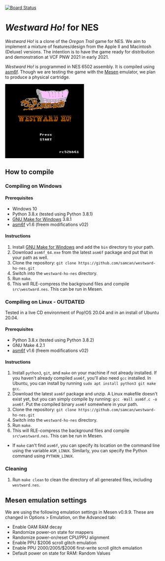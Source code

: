 [![Board Status](https://dev.azure.com/samuelcantrell/74847b42-095f-489b-ab88-88355b740707/78d5b544-a5a5-4e64-a3e1-5781ec0b780c/_apis/work/boardbadge/7b0494f3-d086-439a-876a-e3687fa2cbee?columnOptions=1)](https://dev.azure.com/samuelcantrell/74847b42-095f-489b-ab88-88355b740707/_boards/board/t/78d5b544-a5a5-4e64-a3e1-5781ec0b780c/Microsoft.RequirementCategory/)

# *Westward Ho!* for NES
*Westward Ho!* is a clone of the *Oregon Trail* game for NES. We
aim to implement a mixture of features/design from the Apple II
and Macintosh (Deluxe) versions. The intention is to have the game
ready for distribution and demonstration at VCF PNW 2021 in early 2021.

*Westward Ho!* is programmed in NES 6502 assembly. It is compiled
using [asm6f][asm6f]. Though we are testing the game with the
[Mesen][mesen] emulator, we plan to produce a physical cartridge.

![](docs/img/westward_rc52bb61.png?raw=true)

## How to compile

### Compiling on Windows
#### Prerequisites
* Windows 10
* Python 3.8.x (tested using Python 3.8.1)
* [GNU Make for Windows][make] 3.8.1
* [asm6f][asm6f] v1.6 (freem modifications v02)

#### Instructions
1. Install [GNU Make for Windows][make] and add the `bin` directory to your path.
2. Download `asm6f_64.exe` from the latest `asm6f` package and put that in
your path as well.
3. Clone the repository:
  `git clone https://github.com/samcan/westward-ho-nes.git`
4. Switch into the `westward-ho-nes` directory.
5. Run `make`.
6. This will RLE-compress the background files and compile `src\westward.nes`. This can
be run in Mesen.

### Compiling on Linux - OUTDATED
Tested in a live CD environment of Pop!OS 20.04 and in an install of Ubuntu 20.04.

#### Prerequisites
* Python 3.8.x (tested using Python 3.8.2)
* GNU Make 4.2.1
* [asm6f][asm6f] v1.6 (freem modifications v02)

#### Instructions
1. Install `python3`, `git`, and `make` on your machine if not already installed. If you
haven't already compiled `asm6f`, you'll also need `gcc` installed. In Ubuntu, you can install
by running `sudo apt install python3 git make gcc`.
2. Download the latest `asm6f` package and unzip. A Linux makefile doesn't exist yet, but
you can simply compile by running: `gcc -Wall asm6f.c -o asm6f`. Put the compiled binary
`asm6f` somewhere in your path.
3. Clone the repository:
  `git clone https://github.com/samcan/westward-ho-nes.git`
4. Switch into the `westward-ho-nes` directory.
5. Run `make`.
6. This will RLE-compress the background files and compile `src\westward.nes`. This can
be run in Mesen.
  * If `make` can't find `asm6f`, you can specify its location on the command line using the variable `ASM_LINUX`. Similarly,
  you can specify the Python command using `PYTHON_LINUX`.

### Cleaning
1. Run `make clean` to clean the directory of all generated files, including `westward.nes`.

[asm6f]: https://github.com/freem/asm6f
[fceux]: http://www.fceux.com/web/home.html
[mesen]: https://mesen.ca/
[make]: http://gnuwin32.sourceforge.net/packages/make.htm

## Mesen emulation settings
We are using the following emulation settings in Mesen v0.9.9. These are changed in Options > Emulation, on the Advanced tab:

* Enable OAM RAM decay
* Randomize power-on state for mappers
* Randomize power-on/reset CPU/PPU alignment
* Enable PPU $2006 scroll glitch emulation
* Enable PPU $2000/$2005/$2006 first-write scroll glitch emulation
* Default power on state for RAM: Random Values
